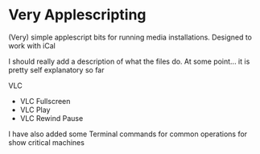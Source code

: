 # Very Applescripting
(Very) simple applescript bits for running media installations.
Designed to work with iCal

I should really add a description of what the files do.
At some point... it is pretty self explanatory so far

VLC
- VLC Fullscreen
- VLC Play
- VLC Rewind Pause

I have also added some Terminal commands for common operations for show critical machines
